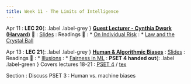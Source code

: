 ```yaml
---
title: Week 11 - The Limits of Intelligence
---
```


Apr 11
: **LEC 20**{: .label .label-grey } **[Guest Lecturer - Cynthia Dwork (Harvard)](https://harvard.hosted.panopto.com/Panopto/Pages/Viewer.aspx?id=b8565456-7343-4984-9e77-ae2b0161256a)** 🎥 
  : [Slides](#)
: Readings 📖
: * [On Individual Risk](https://canvas.harvard.edu/files/14705734/download?download_frd=1)
: * [Law and the Crystal Ball](https://canvas.harvard.edu/files/14705735/download?download_frd=1)

Apr 13
: **LEC 21**{: .label .label-grey } **[Human & Algorithmic Biases](https://harvard.hosted.panopto.com/Panopto/Pages/Viewer.aspx?id=2173d195-908d-4a5b-970f-ae2b01612586)**
  : [Slides](https://canvas.harvard.edu/files/14745142/download?download_frd=1)
: Readings 📖
: * [Illusions](https://www.vox.com/science-and-health/20978285/optical-illusion-science-humility-reality-polarization)
: * [Fairness in ML](https://canvas.harvard.edu/files/14742396/download?download_frd=1)
: **PSET 4 handed out**{: .label .label-green } Covers lectures 18-21
  : [PSET 4](https://canvas.harvard.edu/files/14746086/download?download_frd=1) / [tex](https://canvas.harvard.edu/files/14746090/download?download_frd=1)

Section
: Discuss PSET 3
: Human vs. machine biases
